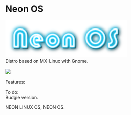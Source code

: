 # Neon OS

<img src=pictures/logo.png><br>
Distro based on MX-Linux with Gnome.<br><br>
<img src=pictures/screenshot1-1-2021.png><br>

Features: <br>

To do: <br>
Budgie version.




































NEON LINUX OS, NEON OS.
